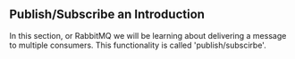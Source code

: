 ## Publish/Subscribe an Introduction
In this section, or RabbitMQ we will be learning about delivering a message to multiple consumers. This functionality is called 'publish/subscirbe'.

